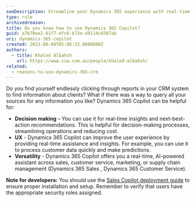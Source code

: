 ```yaml
---
seoDescription: Streamline your Dynamics 365 experience with real-time insights and next-best-action recommendations using Copilot.
type: rule
archivedreason:
title: Do you know how to use Dynamics 365 Copilot?
guid: a7b70ee2-61f7-4fc6-b73e-d4114c6507ab
uri: dynamics-365-copilot
created: 2023-08-08T05:06:33.0000000Z
authors:
  - title: Khaled Albahsh
    url: https://www.ssw.com.au/people/khaled-albahsh/
related:
  - reasons-to-use-dynamics-365-crm
---
```


Do you find yourself endlessly clicking through reports in your CRM system to find information about clients? What if there was a way to query all your sources for any information you like?
Dynamics 365 Copilot can be helpful for:

<!--endintro-->

- **Decision making** – You can use it for real-time insights and next-best-action recommendations. This is helpful for decision-making processes, streamlining operations and reducing cost.
- **UX** - Dynamics 365 Copilot can improve the user experience by providing real-time assistance and insights. For example, you can use it to process customer data quickly and make predictions.
- **Versatility** - Dynamics 365 Copilot offers you a real-time, AI-powered assistant across sales, customer service, marketing, or supply chain management (Dynamics 365 Sales , Dynamics 365 Customer Service).

**Note for developers:** You should use the [Sales Copilot deployment guide](https://learn.microsoft.com/en-us/dynamics365/sales/enable-setup-copilot?WT.mc_id=AI-MVP-33518) to ensure proper installation and setup. Remember to verify that users have the appropriate security roles assigned.

